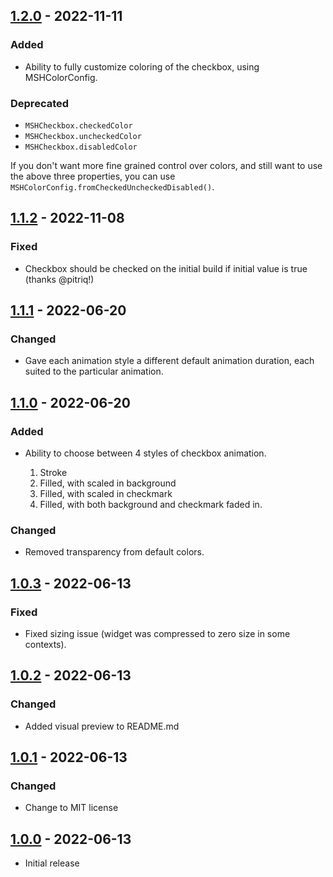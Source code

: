 ## [1.2.0] - 2022-11-11

### Added

* Ability to fully customize coloring of the checkbox, using MSHColorConfig.

### Deprecated

* `MSHCheckbox.checkedColor`
* `MSHCheckbox.uncheckedColor`
* `MSHCheckbox.disabledColor`

If you don't want more fine grained control over colors, and still want
to use the above three properties, you can use `MSHColorConfig.fromCheckedUncheckedDisabled()`.

## [1.1.2] - 2022-11-08

### Fixed

* Checkbox should be checked on the initial build if initial value is true (thanks @pitriq!)

## [1.1.1] - 2022-06-20

### Changed

* Gave each animation style a different default animation duration, each suited to the particular animation.

## [1.1.0] - 2022-06-20

### Added

* Ability to choose between 4 styles of checkbox animation.

  1. Stroke
  2. Filled, with scaled in background
  3. Filled, with scaled in checkmark
  4. Filled, with both background and checkmark faded in.

### Changed

* Removed transparency from default colors.

## [1.0.3] - 2022-06-13

### Fixed

* Fixed sizing issue (widget was compressed to zero size in some contexts).

## [1.0.2] - 2022-06-13

### Changed

* Added visual preview to README.md

## [1.0.1] - 2022-06-13

### Changed

* Change to MIT license

## [1.0.0] - 2022-06-13

* Initial release

[1.2.0]: https://github.com/HornMichaelS/msh_checkbox/compare/1.1.2...1.2.0
[1.1.2]: https://github.com/HornMichaelS/msh_checkbox/compare/1.1.1...1.1.2
[1.1.1]: https://github.com/HornMichaelS/msh_checkbox/compare/1.1.0...1.1.1
[1.1.0]: https://github.com/HornMichaelS/msh_checkbox/compare/1.0.3...1.1.0
[1.0.3]: https://github.com/HornMichaelS/msh_checkbox/compare/1.0.2...1.0.3
[1.0.2]: https://github.com/HornMichaelS/msh_checkbox/compare/1.0.1...1.0.2
[1.0.1]: https://github.com/HornMichaelS/msh_checkbox/compare/1.0.0...1.0.1
[1.0.0]: https://github.com/HornMichaelS/msh_checkbox/releases/tag/1.0.0
